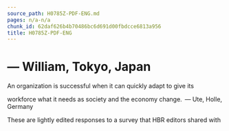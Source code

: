 ```yaml
---
source_path: H0785Z-PDF-ENG.md
pages: n/a-n/a
chunk_id: 62daf626b4b70486bc6d691d00fbdcce6813a956
title: H0785Z-PDF-ENG
---
```

# — William, Tokyo, Japan

An organization is successful when it can quickly adapt to give its

workforce what it needs as society and the economy change.  — Ute, Holle, Germany

These are lightly edited responses to a survey that HBR editors shared with
